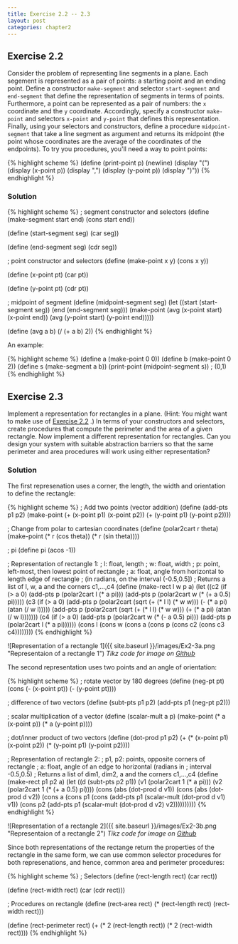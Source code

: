 ```yaml
---
title: Exercise 2.2 -- 2.3
layout: post
categories: chapter2
---
```


<a name="Ex2.2"> </a>

## Exercise 2.2

Consider the problem of representing line segments in a plane. Each
segement is represented as a pair of points: a starting point and an
ending point. Define a constructor `make-segment` and selector
`start-segment` and `end-segment` that define the representation of
segments in terms of points. Furthermore, a point can be represented
as a pair of numbers: the `x` coordinate and the `y` coordinate.
Accordingly, specify a constructor `make-point` and selectors
`x-point` and `y-point` that defines this representation. Finally,
using your selectors and constructors, define a procedure
`midpoint-segment` that take a line segment as argument and returns
its midpoint (the point whose coordinates are the average of the
coordinates of the endpoints). To try you procedures, you'll need a
way to point points:

{% highlight scheme %}
(define (print-point p)
    (newline)
    (display "(")
    (display (x-point p))
    (display ",")
    (display (y-point p))
    (display ")"))
{% endhighlight %}

### Solution

{% highlight scheme %}
; segment constructor and selectors
(define (make-segment start end)
    (cons start end))

(define (start-segment seg)
    (car seg))

(define (end-segment seg)
    (cdr seg))

; point constructor and selectors
(define (make-point x y)
    (cons x y))

(define (x-point pt)
    (car pt))

(define (y-point pt)
    (cdr pt))

; midpoint of segment
(define (midpoint-segment seg)
    (let ((start (start-segment seg))
          (end (end-segment seg)))
         (make-point (avg (x-point start) (x-point end))
                     (avg (y-point start) (y-point end)))))

(define (avg a b)
    (/ (+ a b) 2))
{% endhighlight %}

An example:

{% highlight scheme %}
(define a (make-point 0 0))
(define b (make-point 0 2))
(define s (make-segment a b))
(print-point (midpoint-segment s))
; (0,1)
{% endhighlight %}

<a name="Ex2.3"> </a>

## Exercise 2.3

Implement a representation for rectangles in a plane. (Hint: You might
want to make use of [Exercise 2.2](#Ex2.2) .) In terms of your
constructors and selectors, create procedures that compute the
perimeter and the area of a given rectangle. Now implement a different
representation for rectangles. Can you design your system with
suitable abstraction barriers so that the same perimeter and area
procedures will work using either representation?

### Solution
The first represenation uses a corner, the length, the width and
orientation to define the rectangle:

{% highlight scheme %}
; Add two points (vector addition)
(define (add-pts p1 p2)
    (make-point (+ (x-point p1) (x-point p2))
                (+ (y-point p1) (y-point p2))))

; Change from polar to cartesian coordinates
(define (polar2cart r theta)
    (make-point (* r (cos theta))
                (* r (sin theta))))

; pi
(define pi (acos -1))

; Representation of rectangle 1:
;   l: float, length
;   w: float, width
;   p: point, left-most, then lowest point of rectangle
;   a: float, angle from horizontal to length edge of rectangle
;        (in radians, on the interval (-0.5,0.5])
; Returns a list of l, w, a and the corners c1,...,c4
(define (make-rect l w p a)
    (let ((c2 (if (> a 0)
                  (add-pts p (polar2cart l (* a pi)))
                  (add-pts p (polar2cart w (* (+ a 0.5) pi)))))
          (c3 (if (> a 0)
                  (add-pts p (polar2cart (sqrt (+ (* l l) (* w w)))
                                         (- (* a pi) (atan (/ w l)))))
                  (add-pts p (polar2cart (sqrt (+ (* l l) (* w w)))
                                         (+ (* a pi) (atan (/ w l)))))))
          (c4 (if (> a 0)
                  (add-pts p (polar2cart w (* (- a 0.5) pi)))
                  (add-pts p (polar2cart l (* a pi))))))
         (cons l
               (cons w
                     (cons a
                           (cons p
                               (cons c2
                                   (cons c3 c4))))))))
{% endhighlight %}

![Representation of a rectangle 1]({{ site.baseurl }}/images/Ex2-3a.png "Representaion of a rectangle 1")
_Tikz code for image on [Github](https://github.com/mngu2382/sicp/blob/master/figures/Ex2-3a.tex)_

The second representation uses two points and an angle of orientation:

{% highlight scheme %}
; rotate vector by 180 degrees
(define (neg-pt pt)
    (cons (- (x-point pt)) (- (y-point pt))))

; difference of two vectors
(define (subt-pts p1 p2)
    (add-pts p1 (neg-pt p2)))

; scalar multiplication of a vector
(define (scalar-mult a p)
    (make-point (* a (x-point p)) (* a (y-point p))))

; dot/inner product of two vectors
(define (dot-prod p1 p2)
    (+ (* (x-point p1) (x-point p2)) (* (y-point p1) (y-point p2))))

; Representation of rectangle 2:
;   p1, p2: points, opposite corners of rectangle
;   a: float, angle of an edge to horizontal (radians in
;        interval -0.5,0.5)
; Returns a list of dim1, dim2, a and the corners c1,...,c4
(define (make-rect p1 p2 a)
  (let ((d (subt-pts p2 p1))
        (v1 (polar2cart 1 (* a pi)))
        (v2 (polar2cart 1 (* (+ a 0.5) pi))))
       (cons (abs (dot-prod d v1))
         (cons (abs (dot-prod d v2))
            (cons a
               (cons p1
                  (cons (add-pts p1 (scalar-mult (dot-prod d v1)
                                                  v1))
                     (cons p2
                            (add-pts p1 (scalar-mult (dot-prod d v2)
                                                     v2))))))))))
{% endhighlight %}

![Representation of a rectangle 2]({{ site.baseurl }}/images/Ex2-3b.png "Representaion of a rectangle 2")
_Tikz code for image on [Github](https://github.com/mngu2382/sicp/blob/master/figures/Ex2-3b.tex)_

Since both representations of the rectange return the properties of
the rectangle in the same form, we can use common selector procedures
for both represenations, and hence, common area and perimeter
procedures:

{% highlight scheme %}
; Selectors
(define (rect-length rect)
    (car rect))

(define (rect-width rect)
    (car (cdr rect)))

; Procedures on rectangle
(define (rect-area rect)
    (* (rect-length rect) (rect-width rect)))

(define (rect-perimeter rect)
    (+ (* 2 (rect-length rect)) (* 2 (rect-width rect))))
{% endhighlight %}
